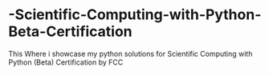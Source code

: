 # -Scientific-Computing-with-Python-Beta-Certification
This Where i showcase my python solutions for  Scientific Computing with Python (Beta) Certification by FCC
